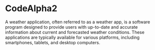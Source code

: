 # CodeAlpha2
A weather application, often referred to as a weather app, is a software program designed to provide users with up-to-date and accurate information about current and forecasted weather conditions. These applications are typically available for various platforms, including smartphones, tablets, and desktop computers. 
